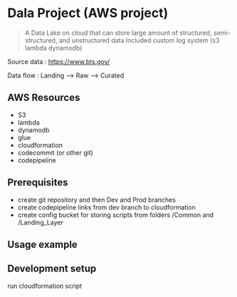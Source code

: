 # Dala Project (AWS project)
> A Data Lake on cloud that can store large amount of structured, semi-structured, and unstructured data
> Included custom log system (s3 lambda dynamodb) 

Source data : https://www.bts.gov/

Data flow : Landing --> Raw --> Curated

## AWS Resources
* S3
* lambda
* dynamodb
* glue
* cloudformation
* codecommit (or other git)
* codepipeline


## Prerequisites
* create git repository and then Dev and Prod branches
* create codepipeline links from dev branch to cloudformation
* create config bucket for storing scripts from folders /Common and /Landing_Layer

## Usage example


## Development setup
run cloudformation script



